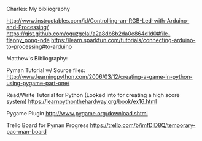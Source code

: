 Charles: My bibliography 

http://www.instructables.com/id/Controlling-an-RGB-Led-with-Arduino-and-Processing/
https://gist.github.com/oguzgelal/a2a8db8b2da0e864d1d0#file-flappy_pong-pde
https://learn.sparkfun.com/tutorials/connecting-arduino-to-processing#to-arduino

Matthew's Bibliography:

Pyman Tutorial w/ Source files:
http://www.learningpython.com/2006/03/12/creating-a-game-in-python-using-pygame-part-one/

Read/Write Tutorial for Python (Looked into for creating a high score system)
https://learnpythonthehardway.org/book/ex16.html

Pygame Plugin
http://www.pygame.org/download.shtml

Trello Board for Pyman Progress
https://trello.com/b/imfDID8Q/temporary-pac-man-board

